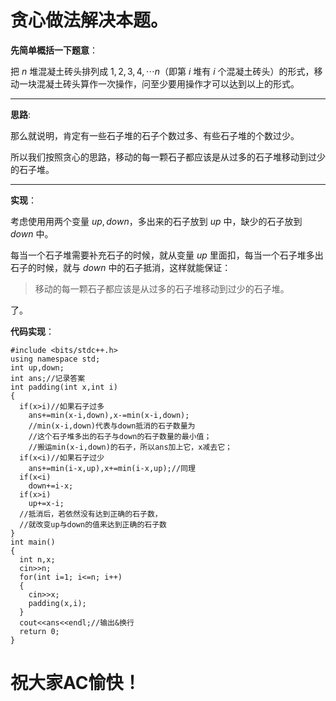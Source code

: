 # 贪心做法解决本题。

**先简单概括一下题意**：

把 $n$ 堆混凝土砖头排列成 $1,2,3,4,\cdots n$（即第 $i$ 堆有 $i$ 个混凝土砖头）的形式，移动一块混凝土砖头算作一次操作，问至少要用操作才可以达到以上的形式。

----
**思路**:

那么就说明，肯定有一些石子堆的石子个数过多、有些石子堆的个数过少。

所以我们按照贪心的思路，移动的每一颗石子都应该是从过多的石子堆移动到过少的石子堆。

----

**实现**：

考虑使用用两个变量 $up,down$，多出来的石子放到 $up$ 中，缺少的石子放到 $down$ 中。

每当一个石子堆需要补充石子的时候，就从变量 $up$ 里面扣，每当一个石子堆多出石子的时候，就与 $down$ 中的石子抵消，这样就能保证：

>移动的每一颗石子都应该是从过多的石子堆移动到过少的石子堆。

了。

**代码实现**：

```
#include <bits/stdc++.h>
using namespace std;
int up,down;
int ans;//记录答案
int padding(int x,int i)
{
  if(x>i)//如果石子过多
    ans+=min(x-i,down),x-=min(x-i,down);
    //min(x-i,down)代表与down抵消的石子数量为
    //这个石子堆多出的石子与down的石子数量的最小值；
    //搬运min(x-i,down)的石子，所以ans加上它，x减去它；
  if(x<i)//如果石子过少
    ans+=min(i-x,up),x+=min(i-x,up);//同理
  if(x<i)
    down+=i-x;
  if(x>i)
    up+=x-i;
  //抵消后，若依然没有达到正确的石子数，
  //就改变up与down的值来达到正确的石子数
}
int main()
{
  int n,x;
  cin>>n;
  for(int i=1; i<=n; i++)
  {
    cin>>x;
    padding(x,i);
  }
  cout<<ans<<endl;//输出&换行
  return 0;
}

```

# 祝大家AC愉快！